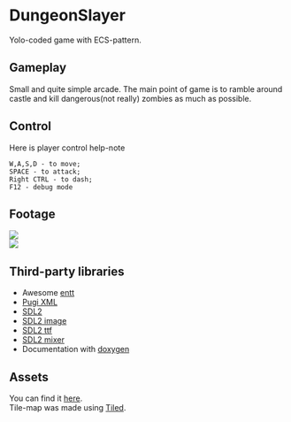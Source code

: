 # DungeonSlayer
Yolo-coded game with ECS-pattern.

## Gameplay
Small and quite simple arcade. The main point of game is to ramble around castle and kill dangerous(not really) zombies as much as possible.
## Control
Here is player control help-note
```
W,A,S,D - to move;
SPACE - to attack;
Right CTRL - to dash;
F12 - debug mode
```
## Footage
<image src="images/1.png">
<br>
<image src="images/2.png">

## Third-party libraries
* Awesome <a href="https://github.com/skypjack/entt">entt</a> 
* <a href="https://github.com/zeux/pugixml">Pugi XML</a>
* <a href="https://www.libsdl.org/download-2.0.php">SDL2</a>
* <a href="https://www.libsdl.org/projects/SDL_image">SDL2 image</a>
* <a href="https://www.libsdl.org/projects/SDL_ttf/">SDL2 ttf</a>
* <a href="https://www.libsdl.org/projects/SDL_mixer/">SDL2 mixer</a>
* Documentation with <a href="http://www.doxygen.nl/">doxygen</a>
## Assets 
You can find it <a href="https://o-lobster.itch.io/simple-dungeon-crawler-16x16-pixel-pack">here</a>.
<br>
Tile-map was made using <a href="https://www.mapeditor.org/">Tiled</a>.




